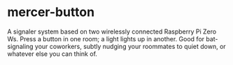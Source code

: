 # mercer-button
A signaler system based on two wirelessly connected Raspberry Pi Zero Ws. Press a button in one room; a light lights up in another. Good for bat-signaling your coworkers, subtly nudging your roommates to quiet down, or whatever else you can think of.

